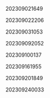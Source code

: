 202309021649  

202309022206

202309031053

202309092052

202309100137

202309161955

202309201849

202309240033
